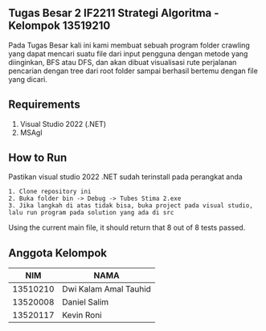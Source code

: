 ## Tugas Besar 2 IF2211 Strategi Algoritma - Kelompok 13519210
Pada Tugas Besar kali ini kami membuat sebuah program folder crawling yang dapat mencari suatu file dari input pengguna dengan metode yang diinginkan, BFS atau DFS, dan akan dibuat visualisasi rute perjalanan pencarian dengan tree dari root folder sampai berhasil bertemu dengan file yang dicari.

## Requirements
1. Visual Studio 2022 (.NET)
2. MSAgl

## How to Run
Pastikan visual studio 2022 .NET sudah terinstall pada perangkat anda
```
1. Clone repository ini
2. Buka folder bin -> Debug -> Tubes Stima 2.exe
3. Jika langkah di atas tidak bisa, buka project pada visual studio, lalu run program pada solution yang ada di src
```
Using the current main file, it should return that 8 out of 8 tests passed.

## Anggota Kelompok
| NIM      | NAMA                        |
|----------|-----------------------------|
| 13510210 | Dwi Kalam Amal Tauhid       | 
| 13520008 | Daniel Salim                | 
| 13520117 | Kevin Roni                  |

